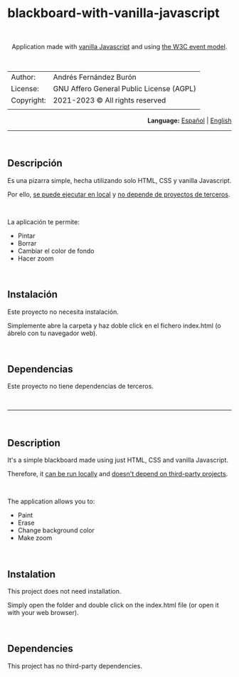 <h1>blackboard-with-vanilla-javascript</h1>
<br>
<p align="center">
Application made with <u>vanilla Javascript</u> and using <u>the W3C event model</u>.
</p>
<br>
<div align="center">

| | |
|-|-|
| Author:    | Andrés Fernández Burón |
| License:   | GNU Affero General Public License (AGPL) |
| Copyright: | 2021-2023 &copy; All rights reserved |
| | |
</div>

<div align="right">
<b>Language:</b> <a href="#readme-es">Español</a> | <a href="#readme-en">English</a>
</div>

<div id="readme-es">
<hr>
<br>

## Descripción
Es una pizarra simple, hecha utilizando solo HTML, CSS y vanilla Javascript.

Por ello, <u>se puede ejecutar en local</u> y <u>no depende de proyectos de terceros</u>.

<br>

La aplicación te permite:
- Pintar
- Borrar
- Cambiar el color de fondo
- Hacer zoom

<br>

## Instalación
Este proyecto no necesita instalación.

Simplemente abre la carpeta y haz doble click en el fichero index.html (o ábrelo con tu navegador web).

<br>

## Dependencias
Este proyecto no tiene dependencias de terceros.
</div>


<div id="readme-en">
<br>
<hr>
<br>

## Description
It's a simple blackboard made using just HTML, CSS and vanilla Javascript.

Therefore, it <u>can be run locally</u> and <u>doesn't depend on third-party projects</u>.

<br>

The application allows you to:
- Paint
- Erase
- Change background color
- Make zoom

<br>

## Instalation
This project does not need installation.

Simply open the folder and double click on the index.html file (or open it with your web browser).

<br>

## Dependencies
This project has no third-party dependencies.
</div>





<div>
</div>






